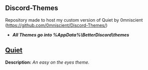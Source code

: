 ## Discord-Themes
Repository made to host my custom version of Quiet by 0mniscient (https://github.com/0mniscient/Discord-Themes/)

* ***All **Themes** go into %AppData%\BetterDiscord\themes***

## [Quiet](https://github.com/eNichts/Discord-Themes/blob/master/css/CustomQuiet.css)

**Description:** <i>An easy on the eyes theme.</i>

